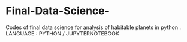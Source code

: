 # Final-Data-Science-
Codes of final data science for analysis of habitable planets in python .         LANGUAGE  :  PYTHON    /   JUPYTERNOTEBOOK
